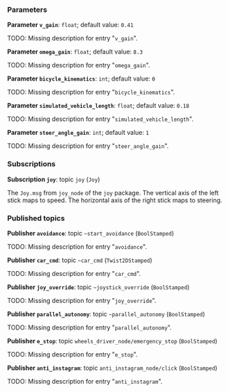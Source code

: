<div id='joy_mapper-joy_mapper_node-autogenerated' markdown='1'>


<!-- do not edit this file, autogenerated -->

### Parameters 

**Parameter `v_gain`**: `float`; default value: `0.41`

TODO: Missing description for entry "`v_gain`".

**Parameter `omega_gain`**: `float`; default value: `8.3`

TODO: Missing description for entry "`omega_gain`".

**Parameter `bicycle_kinematics`**: `int`; default value: `0`

TODO: Missing description for entry "`bicycle_kinematics`".

**Parameter `simulated_vehicle_length`**: `float`; default value: `0.18`

TODO: Missing description for entry "`simulated_vehicle_length`".

**Parameter `steer_angle_gain`**: `int`; default value: `1`

TODO: Missing description for entry "`steer_angle_gain`".

### Subscriptions 

**Subscription `joy`**: topic `joy` (`Joy`)

The `Joy.msg` from `joy_node` of the `joy` package. The vertical axis of the left stick maps to speed. The horizontal axis of the right stick maps to steering.

### Published topics

**Publisher `avoidance`**: topic `~start_avoidance` (`BoolStamped`)

TODO: Missing description for entry "`avoidance`".

**Publisher `car_cmd`**: topic `~car_cmd` (`Twist2DStamped`)

TODO: Missing description for entry "`car_cmd`".

**Publisher `joy_override`**: topic `~joystick_override` (`BoolStamped`)

TODO: Missing description for entry "`joy_override`".

**Publisher `parallel_autonomy`**: topic `~parallel_autonomy` (`BoolStamped`)

TODO: Missing description for entry "`parallel_autonomy`".

**Publisher `e_stop`**: topic `wheels_driver_node/emergency_stop` (`BoolStamped`)

TODO: Missing description for entry "`e_stop`".

**Publisher `anti_instagram`**: topic `anti_instagram_node/click` (`BoolStamped`)

TODO: Missing description for entry "`anti_instagram`".



</div>
<style>
.box {
    display: block;
}
.box + .box {
 margin-top: 2em;
}
</style>

    